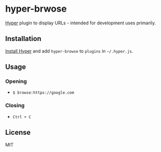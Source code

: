 # hyper-brwose

[Hyper](https://hyper.is/) plugin to display URLs - intended for development uses primarily.


## Installation

[Install Hyper](https://hyper.is/#installation) and add `hyper-browse` to `plugins`
in `~/.hyper.js`.

## Usage

### Opening

- ```$ browse:https://google.com```

### Closing

- `Ctrl + C`

## License

MIT
